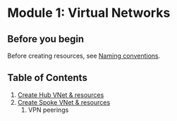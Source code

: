 # Module 1: Virtual Networks

## Before you begin

Before creating resources, see [Naming conventions](../README.md#naming-conventions).

## Table of Contents

1. [Create Hub VNet & resources](./hub.md)
1. [Create Spoke VNet & resources](./spoke.md)
   1. VPN peerings
